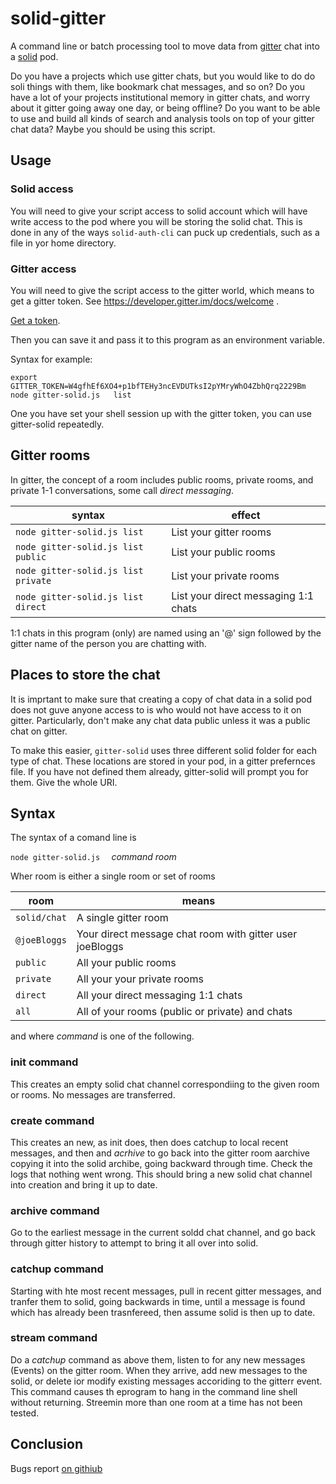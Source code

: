 # solid-gitter
A command line or batch processing tool to move data from [gitter](https://gitter.im)
chat into a [solid](https://solid.inrupt.net/) pod.

Do you have a projects which use gitter chats, but you would like to do do soli things
with them, like bookmark chat messages, and so on?
Do you have a lot of your projects institutional memory in gitter chats, and worry about
it gitter going away one day, or being offline?  Do you want to be able to use and build all kinds of search and
analysis tools on top of your gitter chat data?  Maybe you should be using this script.


## Usage
### Solid access

You will need to give your script access to solid account which will have write access
to the pod where you will be storing the solid chat.   This is done in any of the ways 
`solid-auth-cli` can puck up credentials, such as a file in yor home directory.

### Gitter access

You will need to give the script access to the gitter world, which means to get a gitter token.
See https://developer.gitter.im/docs/welcome   .

[Get a token](https://developer.gitter.im/apps).

Then you can save it and pass it to this program as an environment variable.

Syntax for example:
```
export GITTER_TOKEN=W4gfhEf6XO4+p1bfTEHy3ncEVDUTksI2pYMryWhO4ZbhQrq2229Bm
node gitter-solid.js   list

```
One you have set your shell session up with the gitter token,
you can use gitter-solid repeatedly.

## Gitter rooms

In gitter, the concept of a room includes public rooms, private rooms, and private 1-1 conversations, some call *direct messaging*.

  syntax | effect
  -------|-----------------------
  `node gitter-solid.js list` | List your gitter rooms 
  `node gitter-solid.js list public` | List your public rooms 
  `node gitter-solid.js list private` | List your private rooms 
  `node gitter-solid.js list direct` | List your direct messaging 1:1 chats 
  
  
  1:1 chats in this program (only) are named  using an '@' sign followed by the gitter name of the person
  you are chatting with.
  
  ## Places to store the chat 
  
  It is imprtant to make sure that creating a copy of 
  chat data in a solid pod does not guve anyone access to is 
  who would not have access to it on gitter.   Particularly, don't make any chat 
  data public unless it was a public chat on gitter.
  
  To make this easier, `gitter-solid` uses three different solid folder for each type of chat.
  These locations are stored in your pod, in a gitter prefernces file. If
  you have not defined them already, gitter-solid will prompt you for them.
  Give the whole URI.
  
  
 ## Syntax
 
 The syntax of a comand line is 
 
   `node gitter-solid.js  ` *command*  *room*
   
   
   Wher room is either a single room or set of rooms

   room | means
   ----------|-----------------------
   `solid/chat`  |  A single gitter room
   `@joeBloggs`  |  Your direct message chat room with gitter user joeBloggs
    `public`  |  All your public rooms 
    `private`  |  All your your private rooms 
    `direct`  |  All your direct messaging 1:1 chats 
    `all`  |  All of your rooms (public or private) and chats
   
   
   and where *command* is one of the following.
 
 ### init command
 
 This creates an empty solid chat channel correspondiing to the given room or rooms. No messages are transferred.
 
 ### create command
 
 This creates an new, as init does, then does catchup to local recent messages, and then and *acrhive* to  go back into the gitter room aarchive copying it into the solid archibe, going backward through time. Check the logs that nothing went wrong.
 This should bring a new solid chat channel into creation and bring it up to date.

 ### archive command

Go to the earliest message in the current soldd chat channel, and go back through gitter history to attempt 
to bring it all over into solid.

 ### catchup command
 
 Starting with hte most recent messages, pull in recent gitter messages, and tranfer them to solid, going backwards in time, until 
 a message is found which has already been trasnfereed, then assume  solid is then up to date.
 
 ### stream command
 
 Do  a *catchup* command as above them, listen to for any new messages (Events) on the gitter room. When they arrive, add new messages to the solid, or delete ior modify existing messages accoriding to the gitterr event.  This command causes th eprogram to hang in the command line shell without returning.   Streemin more than one room at a time has not been tested.
 
 ## Conclusion
 
 Bugs report [on githiub](https://github.com/solid/gitter-solid/issues/)
 
 
  
  
  
  
